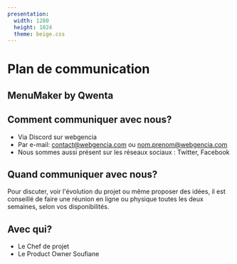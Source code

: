```yaml
---
presentation:
  width: 1280
  height: 1024
  theme: beige.css
---
```


<!-- slide -->

# Plan de communication

## MenuMaker by Qwenta

<!-- slide -->

## Comment communiquer avec nous?

- Via Discord sur webgencia
- Par e-mail: contact@webgencia.com ou nom.prenom@webgencia.com
- Nous sommes aussi présent sur les réseaux sociaux : Twitter, Facebook

<!-- slide -->

## Quand communiquer avec nous?

Pour discuter, voir l'évolution du projet ou même proposer des idées, il est conseillé de faire une réunion en ligne ou physique toutes les deux semaines, selon vos disponibilités.

<!-- slide -->

## Avec qui?

- Le Chef de projet
- Le Product Owner Soufiane
